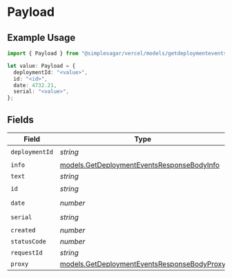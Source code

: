 # Payload

## Example Usage

```typescript
import { Payload } from "@simplesagar/vercel/models/getdeploymenteventsop.js";

let value: Payload = {
  deploymentId: "<value>",
  id: "<id>",
  date: 4732.21,
  serial: "<value>",
};
```

## Fields

| Field                                                                                            | Type                                                                                             | Required                                                                                         | Description                                                                                      |
| ------------------------------------------------------------------------------------------------ | ------------------------------------------------------------------------------------------------ | ------------------------------------------------------------------------------------------------ | ------------------------------------------------------------------------------------------------ |
| `deploymentId`                                                                                   | *string*                                                                                         | :heavy_check_mark:                                                                               | N/A                                                                                              |
| `info`                                                                                           | [models.GetDeploymentEventsResponseBodyInfo](../models/getdeploymenteventsresponsebodyinfo.md)   | :heavy_minus_sign:                                                                               | N/A                                                                                              |
| `text`                                                                                           | *string*                                                                                         | :heavy_minus_sign:                                                                               | N/A                                                                                              |
| `id`                                                                                             | *string*                                                                                         | :heavy_check_mark:                                                                               | N/A                                                                                              |
| `date`                                                                                           | *number*                                                                                         | :heavy_check_mark:                                                                               | N/A                                                                                              |
| `serial`                                                                                         | *string*                                                                                         | :heavy_check_mark:                                                                               | N/A                                                                                              |
| `created`                                                                                        | *number*                                                                                         | :heavy_minus_sign:                                                                               | N/A                                                                                              |
| `statusCode`                                                                                     | *number*                                                                                         | :heavy_minus_sign:                                                                               | N/A                                                                                              |
| `requestId`                                                                                      | *string*                                                                                         | :heavy_minus_sign:                                                                               | N/A                                                                                              |
| `proxy`                                                                                          | [models.GetDeploymentEventsResponseBodyProxy](../models/getdeploymenteventsresponsebodyproxy.md) | :heavy_minus_sign:                                                                               | N/A                                                                                              |